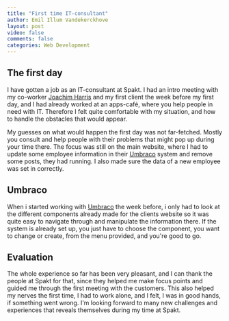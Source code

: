 ```yaml
---
title: "First time IT-consultant"
author: Emil Illum Vandekerckhove
layout: post
video: false
comments: false
categories: Web Development
---
```

## The first day
I have gotten a job as an IT-consultant at Spakt. I had an intro meeting with my co-worker [Joachim Harris](http://www.joachimharris.com/) and my first client the week before my first day, and I had already worked at an apps-café, where you help people in need with IT. Therefore I felt quite comfortable with my situation, and how to handle the obstacles that would appear.

My guesses on what would happen the first day was not far-fetched. Mostly you consult and help people with their problems that might pop up during your time there. The focus was still on the main website, where I had to update some employee information in their [Umbraco](https://umbraco.com/) system and remove some posts, they had running. I also made sure the data of a new employee was set in correctly.

## Umbraco
When i started working with [Umbraco](https://umbraco.com/) the week before, i only had to look at the different components already made for the clients website so it was quite easy to navigate through and manipulate the information there. If the system is already set up, you just have to choose the component, you want to change or create, from the menu provided, and you're good to go.

## Evaluation
The whole experience so far has been very pleasant, and I can thank the people at Spakt for that, since they helped me make focus points and guided me through the first meeting with the customers. This also helped my nerves the first time, I had to work alone, and I felt, I was in good hands, if something went wrong. I'm looking forward to many new challenges and experiences that reveals themselves during my time at Spakt.
